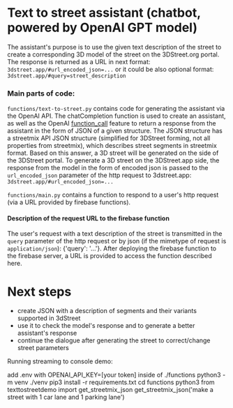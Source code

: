 # Text to street assistant (chatbot, powered by OpenAI GPT model)
The assistant's purpose is to use the given text description of the street to create a corresponding 3D model of the street on the 3DStreet.org portal. The response is returned as a URL in next format: 
`3dstreet.app/#url_encoded_json=...`
or it could be also optional format: `3dstreet.app/#query=street_description`
### Main parts of code:
`functions/text-to-street.py` contains code for generating the assistant via the OpenAI API. The chatCompletion function is used to create an assistant, as well as the OpenAI [function_call](https://platform.openai.com/docs/guides/gpt/function-calling) feature to return a response from the assistant in the form of JSON of a given structure. The JSON structure has a streetmix API JSON structure (simplified for 3DStreet forming, not all properties from streetmix), which describes street segments in streetmix format. Based on this answer, a 3D street will be generated on the side of the 3DStreet portal. To generate a 3D street on the 3DStreet.app side, the response from the model in the form of encoded json is passed to the `url_encoded_json` parameter of the http request to 3dstreet.app:
`3dstreet.app/#url_encoded_json=...`

`functions/main.py` contains a function to respond to a user's http request (via a URL provided by firebase functions). 
#### Description of the request URL to the firebase function
The user's request with a text description of the street is transmitted in the `query` parameter of the http request or by json (if the mimetype of request is `application/json`): {'query': '...'}. After deploying the firebase function to the firebase server, a URL is provided to access the function described here.

# Next steps
- create JSON with a description of segments and their variants supported in 3dStreet
- use it to check the model's response and to generate a better assistant's response
- continue the dialogue after generating the street to correct/change street parameters

Running streaming to console demo:

add .env with OPENAI_API_KEY=[your token] inside of ./functions
python3 -m venv ./venv
pip3 install -r requirements.txt
cd functions
python3
from texttostreetdemo import get_streetmix_json
get_streetmix_json('make a street with 1 car lane and 1 parking lane')
